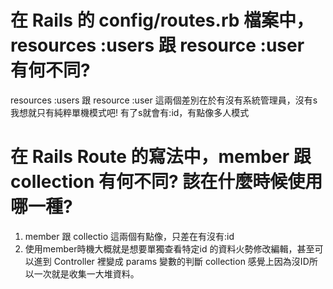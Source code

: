 # 在 Rails 的 config/routes.rb 檔案中，resources :users 跟 resource :user 有何不同?
  resources :users 跟 resource :user 這兩個差別在於有沒有系統管理員，沒有s我想就只有純粹單機模式吧! 有了s就會有:id，有點像多人模式


# 在 Rails Route 的寫法中，member 跟 collection 有何不同? 該在什麼時候使用哪一種?
  1. member 跟 collectio 這兩個有點像，只差在有沒有:id
  2. 使用member時機大概就是想要單獨查看特定id 的資料火勢修改編輯，甚至可以進到 Controller 裡變成 params 變數的判斷
     collection 感覺上因為沒ID所以一次就是收集一大堆資料。
  
